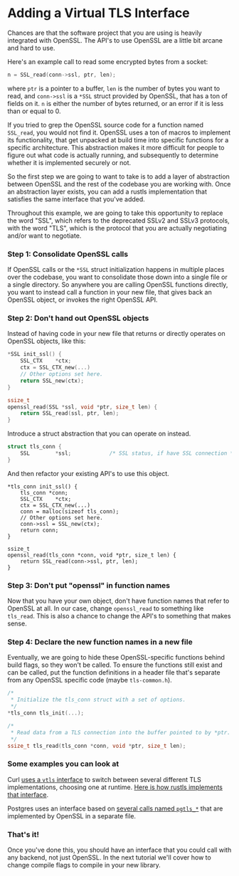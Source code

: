 # Adding a Virtual TLS Interface

Chances are that the software project that you are using is heavily integrated
with OpenSSL. The API's to use OpenSSL are a little bit arcane and hard to use.

Here's an example call to read some encrypted bytes from a socket:

```c
n = SSL_read(conn->ssl, ptr, len);
```

where `ptr` is a pointer to a buffer, `len` is the number of bytes you want to
read, and `conn->ssl` is a `*SSL` struct provided by OpenSSL, that has a ton of
fields on it. `n` is either the number of bytes returned, or an error if it is
less than or equal to 0.

If you tried to grep the OpenSSL source code for a function named `SSL_read`,
you would not find it. OpenSSL uses a ton of macros to implement its
functionality, that get unpacked at build time into specific functions for a
specific architecture. This abstraction makes it more difficult for people to
figure out what code is actually running, and subsequently to determine whether
it is implemented securely or not.

So the first step we are going to want to take is to add a layer of abstraction
between OpenSSL and the rest of the codebase you are working with. Once an
abstraction layer exists, you can add a rustls implementation that satisfies the
same interface that you've added.

Throughout this example, we are going to take this opportunity to replace the
word "SSL", which refers to the deprecated SSLv2 and SSLv3 protocols, with the
word "TLS", which is the protocol that you are actually negotiating and/or want
to negotiate.

### Step 1: Consolidate OpenSSL calls

If OpenSSL calls or the `*SSL` struct initialization happens in multiple places
over the codebase, you want to consolidate those down into a single file or a
single directory. So anywhere you are calling OpenSSL functions directly, you
want to instead call a function in your new file, that gives back an OpenSSL
object, or invokes the right OpenSSL API.

### Step 2: Don't hand out OpenSSL objects

Instead of having code in your new file that returns or directly operates on
OpenSSL objects, like this:

```c
*SSL init_ssl() {
    SSL_CTX    *ctx;
    ctx = SSL_CTX_new(...)
    // Other options set here.
    return SSL_new(ctx);
}

ssize_t
openssl_read(SSL *ssl, void *ptr, size_t len) {
    return SSL_read(ssl, ptr, len);
}
```

Introduce a struct abstraction that you can operate on instead.

```c
struct tls_conn {
	SSL		   *ssl;			/* SSL status, if have SSL connection */
}
```

And then refactor your existing API's to use this object.

```
*tls_conn init_ssl() {
    tls_conn *conn;
    SSL_CTX    *ctx;
    ctx = SSL_CTX_new(...)
    conn = malloc(sizeof tls_conn);
    // Other options set here.
    conn->ssl = SSL_new(ctx);
    return conn;
}

ssize_t
openssl_read(tls_conn *conn, void *ptr, size_t len) {
    return SSL_read(conn->ssl, ptr, len);
}
```

### Step 3: Don't put "openssl" in function names

Now that you have your own object, don't have function names that refer to
OpenSSL at all. In our case, change `openssl_read` to something like `tls_read`.
This is also a chance to change the API's to something that makes sense.

### Step 4: Declare the new function names in a new file

Eventually, we are going to hide these OpenSSL-specific functions behind
build flags, so they won't be called. To ensure the functions still exist and
can be called, put the function definitions in a header file that's separate
from any OpenSSL specific code (maybe `tls-common.h`).

```c
/*
 * Initialize the tls_conn struct with a set of options.
 */
*tls_conn tls_init(...);

/*
 * Read data from a TLS connection into the buffer pointed to by *ptr.
 */
ssize_t tls_read(tls_conn *conn, void *ptr, size_t len);
```

### Some examples you can look at

Curl [uses a `vtls` interface][vtls] to switch between several different TLS
implementations, choosing one at runtime. [Here is how rustls implements that
interface][curl-rustls].

Postgres uses an interface based on [several calls named `pgtls_*`][pgtls] that
are implemented by OpenSSL in a separate file.

[vtls]: https://github.com/curl/curl/blob/master/lib/vtls/vtls.h#L37-L92
[curl-rustls]: https://github.com/curl/curl/blob/master/lib/vtls/rustls.c#L554-L581
[pgtls]: https://github.com/postgres/postgres/blob/master/src/interfaces/libpq/libpq-int.h#L717-L800

### That's it!

Once you've done this, you should have an interface that you could call with
any backend, not just OpenSSL. In the next tutorial we'll cover how to change
compile flags to compile in your new library.
